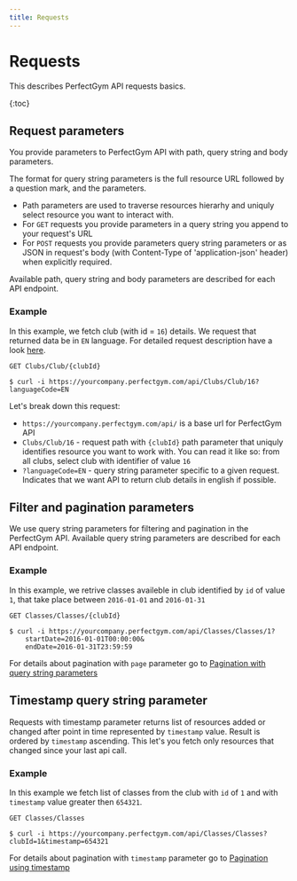 ```yaml
---
title: Requests
---
```


# Requests

This describes PerfectGym API requests basics.

{:toc}



## Request parameters

You provide parameters to PerfectGym API with path, query string and body parameters.

The format for query string parameters is the full resource URL followed by a question mark, and the parameters. 

- Path parameters are used to traverse resources hierarhy and uniquly select resource you want to interact with.
- For `GET` requests you provide parameters in a query string you append to your request's URL
- For `POST` requests you provide parameters query string parameters or as JSON in request's body (with Content-Type of 'application-json' header) 
when explicitly required.

Available path, query string and body parameters are described for each API endpoint.


### Example
In this example, we fetch club (with id = `16`) details. We request that returned data be in `EN` language.
For detailed request description have a look [here][ClubDetails].
	
    GET Clubs/Club/{clubId}
``` command-line
$ curl -i https://yourcompany.perfectgym.com/api/Clubs/Club/16?languageCode=EN
```

Let's break down this request:
- `https://yourcompany.perfectgym.com/api/` is a base url for PerfectGym API
- `Clubs/Club/16` - request path with `{clubId}` path parameter that uniquly identifies resource you want to work with.
You can read it like so: from all clubs, select club with identifier of value `16`
- `?languageCode=EN` - query string parameter specific to a given request. Indicates that we want API to return club details in english if possible.
	


## Filter and pagination parameters

We use query string parameters for filtering and pagination in the PerfectGym API. 
Available query string parameters are described for each API endpoint.


### Example
In this example, we retrive classes availeble in club identified by `id` of value `1`, that take place
between `2016-01-01` and `2016-01-31`

	GET Classes/Classes/{clubId}
``` command-line
$ curl -i https://yourcompany.perfectgym.com/api/Classes/Classes/1?
	startDate=2016-01-01T00:00:00&
	endDate=2016-01-31T23:59:59
```

For details about pagination with `page` parameter go to [Pagination with query string parameters][Pagination]



## Timestamp query string parameter

Requests with timestamp parameter returns list of resources added or changed after point in time represented
by `timestamp` value. Result is ordered by `timestamp` ascending. This let's you fetch only resources that 
changed since your last api call.

### Example
In this example we fetch list of classes from the club with `id` of `1` and with `timestamp` 
value greater then `654321`.

	GET Classes/Classes
``` command-line
$ curl -i https://yourcompany.perfectgym.com/api/Classes/Classes?clubId=1&timestamp=654321
```

For details about pagination with `timestamp` parameter go to [Pagination using timestamp][PaginationWithTimestamp]


[Pagination]:  /api/overview/pagination#page
[PaginationWithTimestamp]:  /api/overview/pagination#timestamp
[ClubDetails]: /api/clubs/clubDetails#clubdetails